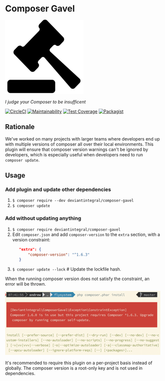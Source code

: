 # Composer Gavel

[![Gavel](img/noun_131778_cc.png)](https://thenounproject.com/search/?q=gavel&i=131778)

_I judge your Composer to be insufficent_

[![CircleCI](https://circleci.com/gh/deviantintegral/composer-gavel.svg?style=svg)](https://circleci.com/gh/deviantintegral/composer-gavel) [![Maintainability](https://api.codeclimate.com/v1/badges/d5b9443b2d5daf11d34a/maintainability)](https://codeclimate.com/github/deviantintegral/composer-gavel/maintainability) [![Test Coverage](https://api.codeclimate.com/v1/badges/d5b9443b2d5daf11d34a/test_coverage)](https://codeclimate.com/github/deviantintegral/composer-gavel/test_coverage) [![Packagist](https://img.shields.io/packagist/dt/deviantintegral/composer-gavel.svg)](https://packagist.org/packages/deviantintegral/composer-gavel)

## Rationale

We've worked on many projects with larger teams where developers end up with
multiple versions of composer all over their local environments. This plugin
will ensure that composer version warnings can't be ignored by developers, which
is especially useful when developers need to run `composer update`.

## Usage

### Add plugin and update other dependencies

1. `$ composer require --dev deviantintegral/composer-gavel`
1. `$ composer update`

### Add without updating anything

1. `$ composer require deviantintegral/composer-gavel`
1. Edit `composer.json` and add `composer-version` to the `extra` section, with
   a version constraint:
   ```json
      "extra": {
          "composer-version": "^1.6.3"
      }
   ```
1. `$ composer update --lock` # Update the lockfile hash.

When the running composer version does not satisfy the constraint, an error
will be thrown.

![gavel error](img/gavel-error.png)

It's recommended to require this plugin on a per-project basis instead of
globally. The composer version is a root-only key and is not used in
dependencies.
